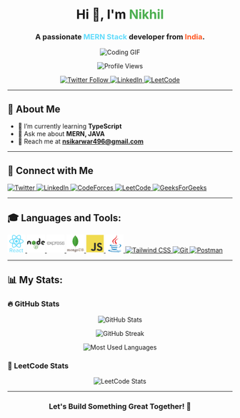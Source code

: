 <h1 align="center">Hi 👋, I'm <span style="color:#4CAF50;">Nikhil</span></h1>
<h3 align="center">A passionate <span style="color:#61DBFB;">MERN Stack</span> developer from <span style="color:#FF5722;">India</span>.</h3>

<p align="center">
  <img src="https://cdn.dribbble.com/users/1162077/screenshots/3848914/programmer.gif" width="400px" alt="Coding GIF">
</p>

<p align="center">
  <img src="https://komarev.com/ghpvc/?username=nikhil31082005&label=Profile%20views&color=0e75b6&style=flat" alt="Profile Views" />
</p>

<p align="center">
  <a href="https://x.com/Nikhil8267" target="_blank">
    <img src="https://img.shields.io/twitter/follow/Nikhil8267?logo=twitter&style=for-the-badge" alt="Twitter Follow" />
  </a>
  <a href="https://www.linkedin.com/in/nikhil3108/" target="_blank">
    <img src="https://img.shields.io/badge/LinkedIn-Connect-blue?style=for-the-badge&logo=linkedin" alt="LinkedIn" />
  </a>
  <a href="https://leetcode.com/u/nsikarwar496/" target="_blank">
    <img src="https://img.shields.io/badge/LeetCode-Profile-orange?style=for-the-badge&logo=leetcode" alt="LeetCode" />
  </a>
</p>

---

## 🚀 About Me
- 🌱 I’m currently learning **TypeScript**
- 💬 Ask me about **MERN, JAVA**
- 📧 Reach me at **nsikarwar496@gmail.com**

---

## 🔗 Connect with Me
<p align="left">
  <a href="https://x.com/Nikhil8267" target="_blank">
    <img src="https://raw.githubusercontent.com/rahuldkjain/github-profile-readme-generator/master/src/images/icons/Social/twitter.svg" alt="Twitter" height="30" width="40" />
  </a>
  <a href="https://www.linkedin.com/in/nikhil3108/" target="_blank">
    <img src="https://raw.githubusercontent.com/rahuldkjain/github-profile-readme-generator/master/src/images/icons/Social/linked-in-alt.svg" alt="LinkedIn" height="30" width="40" />
  </a>
  <a href="https://codeforces.com/profile/nikhil8285" target="_blank">
    <img src="https://raw.githubusercontent.com/rahuldkjain/github-profile-readme-generator/master/src/images/icons/Social/codeforces.svg" alt="CodeForces" height="30" width="40" />
  </a>
  <a href="https://leetcode.com/u/nsikarwar496/" target="_blank">
    <img src="https://raw.githubusercontent.com/rahuldkjain/github-profile-readme-generator/master/src/images/icons/Social/leet-code.svg" alt="LeetCode" height="30" width="40" />
  </a>
  <a href="https://www.geeksforgeeks.org/user/nsikarw77bc/" target="_blank">
    <img src="https://raw.githubusercontent.com/rahuldkjain/github-profile-readme-generator/master/src/images/icons/Social/geeks-for-geeks.svg" alt="GeeksForGeeks" height="30" width="40" />
  </a>
</p>

---

## 🎓 Languages and Tools:
<p align="left">
  <a href="https://reactjs.org/" target="_blank">
    <img src="https://raw.githubusercontent.com/devicons/devicon/master/icons/react/react-original-wordmark.svg" alt="React.js" width="40" height="40"/>
  </a>
  <a href="https://nodejs.org" target="_blank">
    <img src="https://raw.githubusercontent.com/devicons/devicon/master/icons/nodejs/nodejs-original-wordmark.svg" alt="Node.js" width="40" height="40"/>
  </a>
  <a href="https://expressjs.com" target="_blank">
    <img src="https://raw.githubusercontent.com/devicons/devicon/master/icons/express/express-original-wordmark.svg" alt="Express.js" width="40" height="40"/>
  </a>
  <a href="https://www.mongodb.com/" target="_blank">
    <img src="https://raw.githubusercontent.com/devicons/devicon/master/icons/mongodb/mongodb-original-wordmark.svg" alt="MongoDB" width="40" height="40"/>
  </a>
  <a href="https://developer.mozilla.org/en-US/docs/Web/JavaScript" target="_blank">
    <img src="https://raw.githubusercontent.com/devicons/devicon/master/icons/javascript/javascript-original.svg" alt="JavaScript" width="40" height="40"/>
  </a>
  <a href="https://www.java.com" target="_blank">
    <img src="https://raw.githubusercontent.com/devicons/devicon/master/icons/java/java-original.svg" alt="Java" width="40" height="40"/>
  </a>
  <a href="https://tailwindcss.com/" target="_blank">
    <img src="https://www.vectorlogo.zone/logos/tailwindcss/tailwindcss-icon.svg" alt="Tailwind CSS" width="40" height="40"/>
  </a>
  <a href="https://git-scm.com/" target="_blank">
    <img src="https://www.vectorlogo.zone/logos/git-scm/git-scm-icon.svg" alt="Git" width="40" height="40"/>
  </a>
  <a href="https://postman.com" target="_blank">
    <img src="https://www.vectorlogo.zone/logos/getpostman/getpostman-icon.svg" alt="Postman" width="40" height="40"/>
  </a>
</p>

---

## 📊 My Stats:
### **🔥 GitHub Stats**
<p align="center">
  <img src="https://github-readme-stats.vercel.app/api?username=nikhil31082005&show_icons=true&theme=radical" alt="GitHub Stats" />
</p>
<p align="center">
  <img src="https://github-readme-streak-stats.herokuapp.com/?user=nikhil31082005&theme=radical" alt="GitHub Streak" />
</p>
<p align="center">
  <img src="https://github-readme-stats.vercel.app/api/top-langs/?username=nikhil31082005&layout=compact&theme=radical" alt="Most Used Languages" />
</p>

### **🧠 LeetCode Stats**
<p align="center">
  <img src="https://leetcard.jacoblin.cool/nsikarwar496?theme=dark&font=Karma&ext=heatmap" alt="LeetCode Stats" />
</p>

---

<h3 align="center">Let's Build Something Great Together! 🚀</h3>
